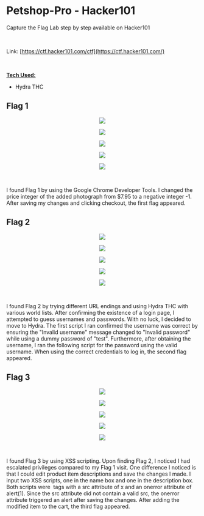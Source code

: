 # Petshop-Pro - Hacker101

Capture the Flag Lab step by step available on Hacker101

<br>

Link: [https://ctf.hacker101.com/ctf](https://ctf.hacker101.com/)

<br>

<b><ins>Tech Used:</ins></b>
* Hydra THC

<h2> Flag 1 </h2>

<p align="center">
  <img src="https://github.com/bensadel/PetshopPro-Hacker101/assets/95494769/12789958-6d6b-43bc-af7e-676ff3d1a639">
</p>
<p align="center">
  <img src="https://github.com/bensadel/PetshopPro-Hacker101/assets/95494769/3a6c46cb-ec69-4674-b427-1c4ef1427f07">
</p>
<p align="center">
  <img src="https://github.com/bensadel/PetshopPro-Hacker101/assets/95494769/036daed2-5cb3-4559-9bde-07779e832c5d">
</p>
<p align="center">
  <img src="https://github.com/bensadel/PetshopPro-Hacker101/assets/95494769/2bb1d9e0-8c7f-48a1-8cf0-385522f2de33">
</p>
<p align="center">
  <img src="https://github.com/bensadel/PetshopPro-Hacker101/assets/95494769/5ffb2661-0f3f-4e75-af8c-54a000c15f88">
</p>

<br>

I found Flag 1 by using the Google Chrome Developer Tools. I changed the price integer of the added photograph from $7.95 to a negative integer -1. After saving my changes and clicking checkout, the first flag appeared. 

<h2> Flag 2 </h2>

<p align="center">
  <img src="https://github.com/bensadel/PetshopPro-Hacker101/assets/95494769/e98a15e6-8dbc-4af6-a8cb-e767a810bbdc">
</p>
<p align="center">
  <img src="https://github.com/bensadel/PetshopPro-Hacker101/assets/95494769/cfb4c024-fdd4-4266-9db5-632176452444">
</p>
<p align="center">
  <img src="https://github.com/bensadel/PetshopPro-Hacker101/assets/95494769/476ae33d-00be-4743-ba28-db4b452e19f8">
</p>
<p align="center">
  <img src="https://github.com/bensadel/PetshopPro-Hacker101/assets/95494769/4f4af7d7-a255-4158-84cf-0b2c8ed85a74">
</p>
<p align="center">
  <img src="https://github.com/bensadel/PetshopPro-Hacker101/assets/95494769/ebe3ac04-8c81-415f-913d-31a4ad5e031a">
</p>

<br>

I found Flag 2 by trying different URL endings and using Hydra THC with various world lists. After confirming the existence of a login page, I attempted to guess usernames and passwords. With no luck, I decided to move to Hydra. The first script I ran confirmed the username was correct by ensuring the "Invalid username" message changed to "Invalid password" while using a dummy password of "test". Furthermore, after obtaining the username, I ran the following script for the password using the valid username. When using the correct credentials to log in, the second flag appeared.

<h2> Flag 3 </h2>

<p align="center">
  <img src="https://github.com/bensadel/PetshopPro-Hacker101/assets/95494769/1eb4d016-3203-48a5-8b9b-3ca4acd1fc42">
</p>
<p align="center">
  <img src="https://github.com/bensadel/PetshopPro-Hacker101/assets/95494769/6503a884-65e6-4231-abb8-ea93825f7273">
</p>
<p align="center">
  <img src="https://github.com/bensadel/PetshopPro-Hacker101/assets/95494769/2e5f1826-a34c-400c-a412-cca0565ebf65">
</p>
<p align="center">
  <img src="https://github.com/bensadel/PetshopPro-Hacker101/assets/95494769/fa073b69-eb95-44ab-b811-55031244690b">
</p>
<p align="center">
  <img src="https://github.com/bensadel/PetshopPro-Hacker101/assets/95494769/9258e98d-394e-4e00-b17b-6e48a92802c2">
</p>

<br>

I found Flag 3 by using XSS scripting. Upon finding Flag 2, I noticed I had escalated privileges compared to my Flag 1 visit. One difference I noticed is that I could edit product item descriptions and save the changes I made. I input two XSS scripts, one in the name box and one in the description box. Both scripts were <img> tags with a src attribute of x and an onerror attribute of alert(1). Since the src attribute did not contain a valid src, the onerror attribute triggered an alert after saving the changes. After adding the modified item to the cart, the third flag appeared.


